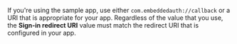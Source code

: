   If you're using the sample app, use either `com.embeddedauth://callback` or
a URI that is appropriate for your app. Regardless of the value that you use, the **Sign-in redirect URI** value must match the redirect URI that is configured in your app.
